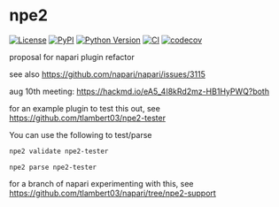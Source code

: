 # npe2

[![License](https://img.shields.io/pypi/l/npe2.svg?color=green)](https://github.com/tlambert03/npe2/raw/master/LICENSE)
[![PyPI](https://img.shields.io/pypi/v/npe2.svg?color=green)](https://pypi.org/project/npe2)
[![Python Version](https://img.shields.io/pypi/pyversions/npe2.svg?color=green)](https://python.org)
[![CI](https://github.com/tlambert03/npe2/actions/workflows/ci.yml/badge.svg)](https://github.com/tlambert03/npe2/actions/workflows/ci.yml)
[![codecov](https://codecov.io/gh/tlambert03/npe2/branch/main/graph/badge.svg?token=FTH635x542)](https://codecov.io/gh/tlambert03/npe2)

proposal for napari plugin refactor

see also https://github.com/napari/napari/issues/3115

aug 10th meeting: https://hackmd.io/eA5_4I8kRd2mz-HB1HyPWQ?both


for an example plugin to test this out, see https://github.com/tlambert03/npe2-tester

You can use the following to test/parse

```bash
npe2 validate npe2-tester
```

```
npe2 parse npe2-tester
```

for a branch of napari experimenting with this, see https://github.com/tlambert03/napari/tree/npe2-support
